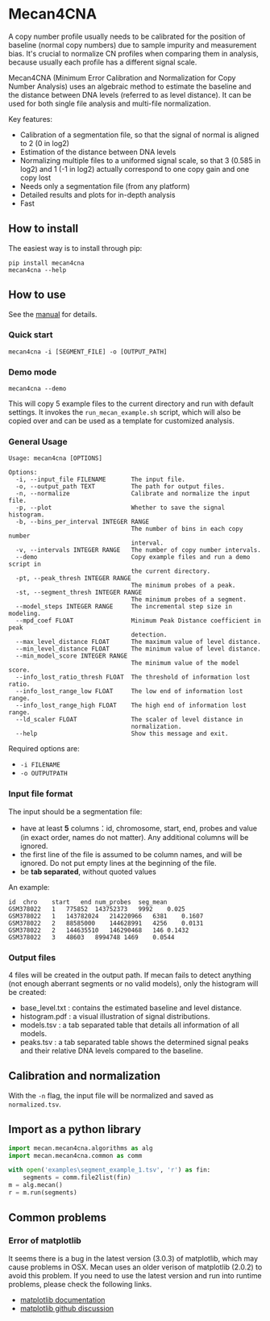 # Mecan4CNA 
A copy number profile usually needs to be calibrated for the position of baseline (normal copy numbers) due to sample impurity and measurement bias. It's crucial to normalize CN profiles when comparing them in analysis, because usually each profile has a different signal scale.

Mecan4CNA (Minimum Error Calibration and Normalization for Copy Number Analysis) uses an algebraic method to estimate the baseline and the distance between DNA levels (referred to as level distance). It can be used for both single file analysis and multi-file normalization.
 
Key features:

- Calibration of a segmentation file, so that the signal of normal is aligned to 2 (0 in log2)
- Estimation of the distance between DNA levels
- Normalizing multiple files to a uniformed signal scale, so that 3 (0.585 in log2) and 1 (-1 in log2) actually correspond to one copy gain and one copy lost
- Needs only a segmentation file (from any platform)
- Detailed results and plots for in-depth analysis
- Fast


## How to install
The easiest way is to install through pip:

```
pip install mecan4cna
mecan4cna --help
```

## How to use
See the [manual](https://github.com/baudisgroup/mecan4cna/blob/master/manual.md) for details.

### Quick start

```
mecan4cna -i [SEGMENT_FILE] -o [OUTPUT_PATH]
```

### Demo mode

```
mecan4cna --demo
```

This will copy 5 example files to the current directory and run with default settings. It invokes the ```run_mecan_example.sh``` script, which will also be copied over and can be used as a template for customized analysis.

### General Usage
```
Usage: mecan4cna [OPTIONS]

Options:
  -i, --input_file FILENAME       The input file.
  -o, --output_path TEXT          The path for output files.
  -n, --normalize                 Calibrate and normalize the input file.
  -p, --plot                      Whether to save the signal histogram.
  -b, --bins_per_interval INTEGER RANGE
                                  The number of bins in each copy number
                                  interval.
  -v, --intervals INTEGER RANGE   The number of copy number intervals.
  --demo                          Copy example files and run a demo script in
                                  the current directory.
  -pt, --peak_thresh INTEGER RANGE
                                  The minimum probes of a peak.
  -st, --segment_thresh INTEGER RANGE
                                  The minimum probes of a segment.
  --model_steps INTEGER RANGE     The incremental step size in modeling.
  --mpd_coef FLOAT                Minimum Peak Distance coefficient in peak
                                  detection.
  --max_level_distance FLOAT      The maximum value of level distance.
  --min_level_distance FLOAT      The minimum value of level distance.
  --min_model_score INTEGER RANGE
                                  The minimum value of the model score.
  --info_lost_ratio_thresh FLOAT  The threshold of information lost ratio.
  --info_lost_range_low FLOAT     The low end of information lost range.
  --info_lost_range_high FLOAT    The high end of information lost range.
  --ld_scaler FLOAT               The scaler of level distance in
                                  normalization.
  --help                          Show this message and exit.
```

Required options are:

- ```-i FILENAME```
- ```-o OUTPUTPATH```



### Input file format
The input should be a segmentation file:

- have at least **5** columns：id, chromosome, start, end, probes and value (in exact order, names do not matter). Any additional columns will be ignored.
- the first line of the file is assumed to be column names, and will be ignored. Do not put empty lines at the beginning of the file.
- be **tab separated**, without quoted values


An example:

```
id	chro	start	end	num_probes	seg_mean
GSM378022	1	775852	143752373	9992	0.025
GSM378022	1	143782024	214220966	6381	0.1607
GSM378022	2	88585000	144628991	4256	0.0131
GSM378022	2	144635510	146290468	146	0.1432
GSM378022	3	48603	8994748	1469	0.0544
```

### Output files

4 files will be created in the output path. If mecan fails to detect anything (not enough aberrant segments or no valid models), only the histogram will be created:

- base_level.txt : contains the estimated baseline and level distance.
- histogram.pdf : a visual illustration of signal distributions.
- models.tsv : a tab separated table that details all information of all models.
- peaks.tsv : a tab separated table shows the determined signal peaks and their relative DNA levels compared to the baseline.


## Calibration and normalization
With the `-n` flag, the input file will be normalized and saved as `normalized.tsv`.

## Import as a python library

```python
import mecan.mecan4cna.algorithms as alg
import mecan.mecan4cna.common as comm

with open('examples\segment_example_1.tsv', 'r') as fin:
	segments = comm.file2list(fin)
m = alg.mecan()
r = m.run(segments)
```


## Common problems

### Error of matplotlib

It seems there is a bug in the latest version (3.0.3) of matplotlib, which may cause problems in OSX. Mecan uses an older verison of matplotlib (2.0.2) to avoid this problem. If you need to use the latest version and run into runtime problems, please check the following links.

- [matplotlib documentation](https://matplotlib.org/faq/osx_framework.html)
- [matplotlib github discussion](https://github.com/matplotlib/matplotlib/issues/13414)
